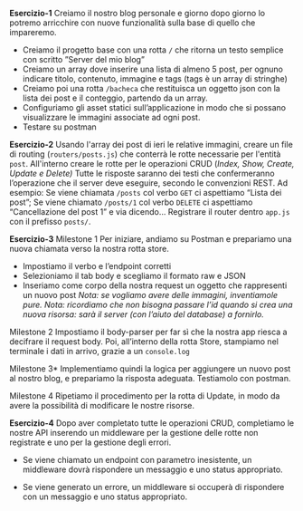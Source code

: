 **Esercizio-1**
Creiamo il nostro blog personale e giorno dopo giorno lo potremo arricchire con nuove funzionalità sulla base di quello che impareremo.
- Creiamo il progetto base con una rotta `/` che ritorna un testo semplice con scritto ”Server del mio blog”
- Creiamo un array dove inserire una lista di almeno 5 post, per ognuno indicare titolo, contenuto, immagine e tags (tags è un array di stringhe)
- Creiamo poi una rotta `/bacheca` che restituisca un oggetto json con la lista dei post e il conteggio, partendo da un array.
- Configuriamo gli asset statici sull’applicazione in modo che si possano visualizzare le immagini associate ad ogni post.
- Testare su postman

**Esercizio-2**
Usando l'array dei post di ieri le relative immagini, creare un file di routing (`routers/posts.js`) che conterrà le rotte necessarie per l'entità `post`.
All'interno creare le rotte per le operazioni CRUD (*Index, Show, Create, Update e Delete)*
Tutte le risposte saranno dei testi che confermeranno l’operazione che il server deve eseguire, secondo le convenzioni REST.
Ad esempio:
Se viene chiamata `/posts` col verbo `GET` ci aspettiamo “Lista dei post”;
Se viene chiamato `/posts/1` col verbo `DELETE` ci aspettiamo “Cancellazione del post 1”
e via dicendo…
Registrare il router dentro `app.js` con il prefisso `posts/`.

**Esercizio-3**
Milestone 1
Per iniziare, andiamo su Postman e prepariamo una nuova chiamata verso la nostra rotta store.
- Impostiamo il verbo e l’endpoint corretti
- Selezioniamo il tab body e scegliamo il formato raw e JSON
- Inseriamo come corpo della nostra request un oggetto che rappresenti un nuovo post
*Nota: se vogliamo avere delle immagini, inventiamole pure.*
*Nota: ricordiamo che non bisogna passare l’id quando si crea una nuova risorsa: sarà il server (con l’aiuto del database) a fornirlo.*

Milestone 2
Impostiamo il body-parser per far sì che la nostra app riesca a decifrare il request body.
Poi, all’interno della rotta Store, stampiamo nel terminale i dati in arrivo, grazie a un `console.log`

Milestone 3*
Implementiamo quindi la logica per aggiungere un nuovo post al nostro blog, e prepariamo la risposta adeguata.
Testiamolo con postman.

Milestone 4
Ripetiamo il procedimento per la rotta di Update, in modo da avere la possibilità di modificare le nostre risorse.

**Esercizio-4**
Dopo aver completato tutte le operazioni CRUD, completiamo le nostre API inserendo un middleware per la gestione delle rotte non registrate e uno per la gestione degli errori.


- Se viene chiamato un endpoint con parametro inesistente, un middleware dovrà rispondere un messaggio e uno status appropriato.

- Se viene generato un errore, un middleware si occuperà di rispondere con un messaggio e uno status appropriato.